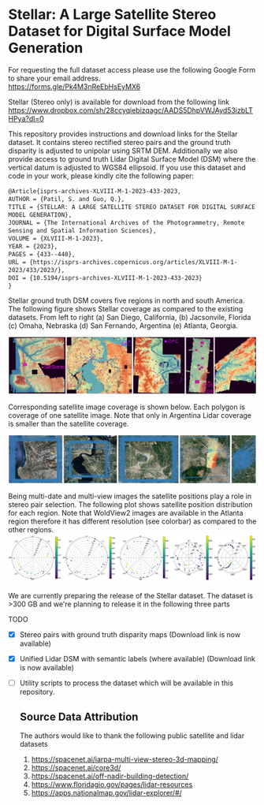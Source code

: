 # Stellar: A Large Satellite Stereo Dataset for Digital Surface Model Generation


For requesting the full dataset access please use the following Google Form to share your email address.  
https://forms.gle/Pk4M3nReEbHsEyMX6

Stellar (Stereo only) is available for download from the following link
https://www.dropbox.com/sh/28ccyqiebizqagc/AADS5DhpVWJAyd53izbLTHPya?dl=0

This repository provides instructions and download links for the Stellar dataset. It contains stereo rectified stereo pairs and the ground truth disparity is adjusted to unipolar using SRTM DEM. Additionally we also provide access to ground truth Lidar Digital Surface Model (DSM) where the vertical datum is adjusted to WGS84 ellipsoid. If you use this dataset and code in your work, please kindly cite the following paper:

```
@Article{isprs-archives-XLVIII-M-1-2023-433-2023,
AUTHOR = {Patil, S. and Guo, Q.},
TITLE = {STELLAR: A LARGE SATELLITE STEREO DATASET FOR DIGITAL SURFACE MODEL GENERATION},
JOURNAL = {The International Archives of the Photogrammetry, Remote Sensing and Spatial Information Sciences},
VOLUME = {XLVIII-M-1-2023},
YEAR = {2023},
PAGES = {433--440},
URL = {https://isprs-archives.copernicus.org/articles/XLVIII-M-1-2023/433/2023/},
DOI = {10.5194/isprs-archives-XLVIII-M-1-2023-433-2023}
}
``` 

Stellar ground truth DSM covers five regions in north and south America. The following figure shows Stellar coverage as compared to the existing datasets. From left to right (a) San Diego, California, (b) Jacsonvile, Florida (c) Omaha, Nebraska (d) San Fernando, Argentina (e) Atlanta, Georgia.

![](./Images/DSM_Coverage.PNG)

Corresponding satellite image coverage is shown below. Each polygon is coverage of one satellite image. Note that only in Argentina Lidar coverage is smaller than the satellite coverage. 

![](./Images/Sat_Coverage.PNG)

Being multi-date and multi-view images the satellite positions play a role in stereo pair selection. The following plot shows satellite position distribution for each region. Note that WoldView2 images are available in the Atlanta region therefore it has different resolution (see colorbar) as compared to the other regions.
![](./Images/sat_angles.PNG)

We are currently preparing the release of the Stellar dataset. The dataset is >300 GB and we're planning to release it in the following three parts

TODO 
- [x] Stereo pairs with ground truth disparity maps (Download link is now available)
- [x] Unified Lidar DSM with semantic labels (where available) (Download link is now available)
- [ ] Utility scripts to process the dataset which will be available in this repository.  
  
  ## Source Data Attribution
  The authors would like to thank the following public satellite and lidar datasets

   1. https://spacenet.ai/iarpa-multi-view-stereo-3d-mapping/
   2. https://spacenet.ai/core3d/
   3. https://spacenet.ai/off-nadir-building-detection/
   4. https://www.floridagio.gov/pages/lidar-resources
   5. https://apps.nationalmap.gov/lidar-explorer/#/
   
